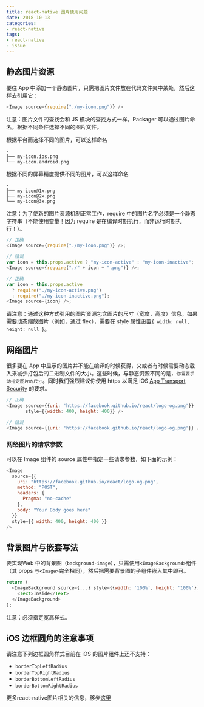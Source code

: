 ```yaml
---
title: react-native 图片使用问题
date: 2018-10-13
categories:
- react-native 
tags:
- react-native
- issue
---
```


## 静态图片资源

要往 App 中添加一个静态图片，只需把图片文件放在代码文件夹中某处，然后这样去引用它：

```javascript
<Image source={require("./my-icon.png")} />
```

注意：图片文件的查找会和 JS 模块的查找方式一样。Packager 可以通过图片命名，根据不同条件选择不同的图片文件。

根据平台而选择不同的图片，可以这样命名

```
·
├── my-icon.ios.png
└── my-icon.android.png
```

根据不同的屏幕精度提供不同的图片，可以这样命名

```
·
├── my-icon@1x.png
├── my-icon@2x.png
└── my-icon@3x.png
```

注意：为了使新的图片资源机制正常工作，require 中的图片名字必须是一个静态字符串（不能使用变量！因为 require 是在编译时期执行，而非运行时期执行！）。

```javascript
// 正确
<Image source={require("./my-icon.png")} />;

// 错误
var icon = this.props.active ? "my-icon-active" : "my-icon-inactive";
<Image source={require("./" + icon + ".png")} />;

// 正确
var icon = this.props.active
  ? require("./my-icon-active.png")
  : require("./my-icon-inactive.png");
<Image source={icon} />;
```

请注意：通过这种方式引用的图片资源包含图片的尺寸（宽度，高度）信息，如果需要动态缩放图片（例如，通过 flex），需要在 style 属性设置`{ width: null, height: null }`。



## 网络图片

很多要在 App 中显示的图片并不能在编译的时候获得，又或者有时候需要动态载入来减少打包后的二进制文件的大小。这些时候，与静态资源不同的是，`你需要手动指定图片的尺寸`。同时我们强烈建议你使用 https 以满足 iOS [App Transport Security](https://segmentfault.com/a/1190000002933776) 的要求。

```javascript
// 正确
<Image source={{uri: 'https://facebook.github.io/react/logo-og.png'}}
       style={{width: 400, height: 400}} />

// 错误
<Image source={{uri: 'https://facebook.github.io/react/logo-og.png'}} />
```



### 网络图片的请求参数

可以在 Image 组件的 source 属性中指定一些请求参数，如下面的示例：

```javascript
<Image
  source={{
    uri: "https://facebook.github.io/react/logo-og.png",
    method: "POST",
    headers: {
      Pragma: "no-cache"
    },
    body: "Your Body goes here"
  }}
  style={{ width: 400, height: 400 }}
/>
```



## 背景图片与嵌套写法

要实现Web 中的背景图（`background-image`），只需使用`<ImageBackground>`组件（其 props 与`<Image>`完全相同），然后把需要背景图的子组件嵌入其中即可。

```javascript
return (
  <ImageBackground source={...} style={{width: '100%', height: '100%'}}>
    <Text>Inside</Text>
  </ImageBackground>
);
```

注意：必须指定宽高样式。





## iOS 边框圆角的注意事项

请注意下列边框圆角样式目前在 iOS 的图片组件上还不支持：

- `borderTopLeftRadius`
- `borderTopRightRadius`
- `borderBottomLeftRadius`
- `borderBottomRightRadius`



更多react-native图片相关的信息，移步[这里](https://reactnative.cn/docs/images/)